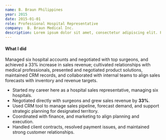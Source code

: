 ```yaml
---
name: B. Braun Philippines
year: 2015
date: 2015-01-01
role: Professional Hospital Representative
company:  B. Braun Medical Inc.
description: Lorem ipsum dolor sit amet, consectetur adipiscing elit. Phasellus ultricies, mi non porta pulvinar, sem arcu egestas mauris, cursus pellentesque sem est at ex.
---
```


#### What I did

Managed six hospital accounts and negotiated with top surgeons, and achieved a 33% increase in sales revenue; cultivated relationships with medical professionals, presented and negotiated product solutions, maintained CRM records, and collaborated with internal teams to align sales forecasts with inventory and revenue targets.

- Started my career here as a hospital sales representative, managing six hospitals.
- Negotiated directly with surgeons and grew sales revenue by **33%**.
- Used CRM tool to manage sales pipeline, forecast demand, and support strategic planning for designated territory.
- Coordinated with finance, and marketing to align planning and execution.
- Handled client contracts, resolved payment issues, and maintained strong customer relationships.